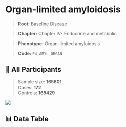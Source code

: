 # Organ-limited amyloidosis

> **Root:** Baseline Disease  

> **Chapter:** Chapter IV- Endocrine and metabolic  

> **Phenotype:** Organ-limited amyloidosis  

> **Code:** `E4_AMYL_ORGAN`

## 🧪 All Participants  
> Sample size: **165601**  
> Cases: **172**  
> Controls: **165429**
<img src="/Sensitive/Figures/ALL/Incidence/E4_AMYL_ORGAN.png"/>

## 📊 Data Table
<CsvTableMRF src="/Sensitive/Data/ALL/Incidence/COX_E4_AMYL_ORGAN.csv"/>

